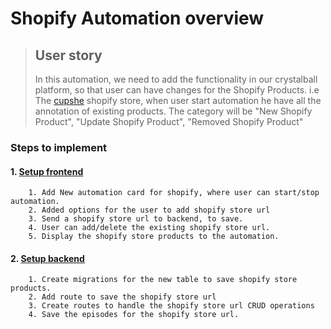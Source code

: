 # Shopify Automation overview

> ## User story
>
> In this automation, we need to add the functionality in our crystalball platform, so that user can have changes for the Shopify Products.
i.e The [cupshe](https://www.cupshe.com) shopify store, when user start automation he have all the annotation of existing products. The category will be "New Shopify Product", "Update Shopify Product", "Removed Shopify Product"

### Steps to implement

#### 1. [Setup frontend](01-frontend.md)

        1. Add New automation card for shopify, where user can start/stop automation.
        2. Added options for the user to add shopify store url
        3. Send a shopify store url to backend, to save.
        4. User can add/delete the existing shopify store url.
        5. Display the shopify store products to the automation.

#### 2. [Setup backend](02-backend.md)

        1. Create migrations for the new table to save shopify store products.
        2. Add route to save the shopify store url
        3. Create routes to handle the shopify store url CRUD operations
        4. Save the episodes for the shopify store url.
